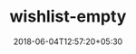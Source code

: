 ---
title: "wishlist-empty"
date: 2018-06-04T12:57:20+05:30
draft: false
layout: wishlist-empty
url: /account/wishlist-empty/

---